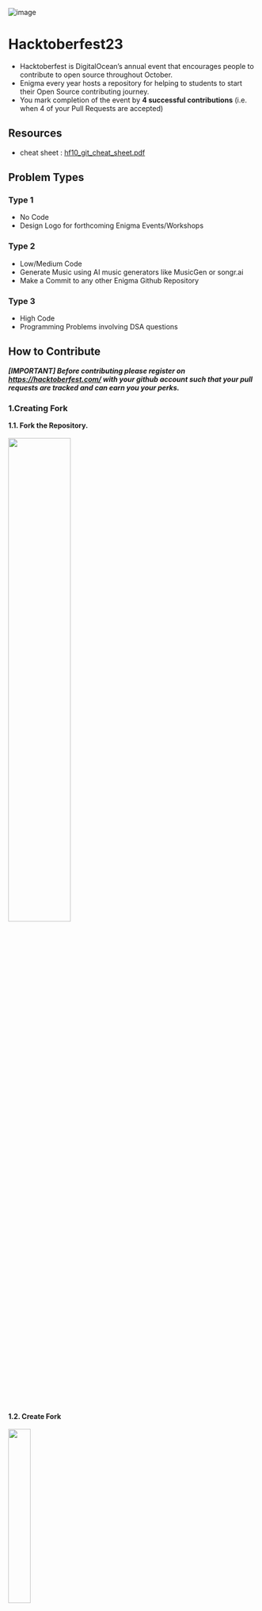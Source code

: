 ![image](https://github.com/MU-Enigma/Hacktober23/assets/146672673/0047cde5-ece9-4c70-9446-bb36c65f21c9)


# Hacktoberfest23
- Hacktoberfest is DigitalOcean’s annual event that encourages people to contribute to open source throughout October.
- Enigma every year hosts a repository for helping to students to start their Open Source contributing journey.
- You mark completion of the event by **4 successful contributions** (i.e. when 4 of your Pull Requests are accepted)

## Resources
 - cheat sheet : [hf10_git_cheat_sheet.pdf](https://github.com/MU-Enigma/Hacktober23/blob/59f623b2c36d7be21421c8614109491847f512a7/assests/hf10_git_cheat_sheet.pdf)

## Problem Types
### Type 1
- No Code
- Design Logo for forthcoming Enigma Events/Workshops
  
### Type 2
- Low/Medium Code
- Generate Music using AI music generators like MusicGen or songr.ai
- Make a Commit to any other Enigma Github Repository

### Type 3
- High Code
- Programming Problems involving DSA questions

## How to Contribute

***[IMPORTANT] Before contributing please register on <https://hacktoberfest.com/> with your github account such that your pull requests are tracked and can earn you your perks.***
<br>

### 1.Creating Fork
**1.1. Fork the Repository.**
<br><br>
<img src="https://github.com/MU-Enigma/Hacktober23/assets/146672673/d3367d0d-6bc9-4bed-8d66-887242aea279" width="50%" height="50%" />
<br>

**1.2. Create Fork**
<br><br>
<img src="https://github.com/MU-Enigma/Hacktober23/assets/146672673/c7637920-38ea-4dbc-94d2-41818fd61aac"  width="30%"  height="30%" />
<br>

### 2.Cloning
**2.1. Copy https code link**
<br><br>
<img src="https://github.com/MU-Enigma/Hacktober23/assets/146672673/4b93f197-508d-4190-85be-ff59af4bd6fd"  width="30%"  height="30%" />
<br><br>

**2.2. Open GIT BASH (or download from <https://git-scm.com/downloads>)**
<br>
- Open Git Bash at location you want to clone it to.
- For this you can use `cd <location>` eg. `cd Desktop\`
<br><br>
<img src="https://github.com/MU-Enigma/Hacktober23/assets/146672673/5d44abc3-1430-45d0-a735-29087fa3cfd5"  width="30%"  height="30%" />
<br><br>

**2.3. git clone**
<br>
`git clone https://github.com/<username>/Hacktober23.git`
<br><br>
<img src="https://github.com/MU-Enigma/Hacktober23/assets/146672673/3f7e9b66-c908-4084-9f09-c412ff37d0eb"  width="30%"  height="30%" />
<br><br>

### 3.Modify or Add or Edit the local cloned repo
**3.1. Make changes**
<br>
- You find the `Hacktober23` Folder at location you cloned it to.
- do all the necessary changes or add your flie in respective folder
- also ***Remember Do not club multiple solutions in a single Pull request, it will be rejected.***
<br><br>
<img src="https://github.com/MU-Enigma/Hacktober23/assets/146672673/f52ec533-66dc-4412-978c-c7cb0743a512"  width="30%"  height="30%" />
<img src="https://github.com/MU-Enigma/Hacktober23/assets/146672673/4eb0f94f-4c1b-4208-843c-c93cf215049e"  width="30%"  height="30%" />

<br><br>

***IMPORTANT***<br>
- always remember to open at ***Hacktober23 folder location*** before running other git commands like `status, add, commit, push, pull`.
- you can do that by using `cd <path>` (eg given below)
<br>
<br>

<img src="https://github.com/MU-Enigma/Hacktober23/assets/146672673/db350662-2673-41ce-9681-920e8bcb2a34"  width="30%"  height="30%" />


<br><br>
**3.2. git status**
- Track changes with this command `git status`

<img src="https://github.com/MU-Enigma/Hacktober23/assets/146672673/f807d058-17af-403d-bc2b-f8c83575352b"  width="30%"  height="30%" />
<br><br>


### 4.Add & Commit
**4.1. Add changes**
- add your changes using `git add <file location>` or `git add .` for all file
- then check `git status` again file should turn green
<br>
<img src="https://github.com/MU-Enigma/Hacktober23/assets/146672673/4f2921f1-511f-40c4-8f6e-05ced3939cd0"  width="35%"  height="35%" />
<br><br>
  
**4.2. Commit changes**
- lets commit our changes using `git commit -m "<comment>"`

<br>
<img src="https://github.com/MU-Enigma/Hacktober23/assets/146672673/77c444c3-57cd-4fcf-ad8c-3a2a65e6dba0"  width="35%"  height="35%" />

<br><br>

### 5.Push changes to GitHub
**5.1. git push**
- So far we have only modified our local copy of the repository.
- To add the changes to your git repo files on your computer to the version of your repository on GitHub, you need to push them GitHub.
- we will use `git push`
<br>
<img src="https://github.com/MU-Enigma/Hacktober23/assets/146672673/c4e8f757-17ec-47d4-88dc-9bea96d3d132"  width="35%"  height="35%" />

<br><br>

### 6.Pull request
**6.1. check commit**
- go to your forked repo on github
- press on `1 commit ahead`

<img src="https://github.com/MU-Enigma/Hacktober23/assets/146672673/8fef552b-37ac-42cb-8855-9b34bb67e064"  width="35%"  height="35%" />

<br><br>

**6.2. pull request**
- then click on `Create pull Request`
- then write down your comments on what changes or addition you did.
- then finally click on `Create pull Request` once more
<br>
<img src="https://github.com/MU-Enigma/Hacktober23/assets/146672673/44bac2a9-b875-4bda-a6d5-7ba3232dadea"  width="35%"  height="35%" />
<img src="https://github.com/MU-Enigma/Hacktober23/assets/146672673/094b10dd-5944-4ac1-bcc7-0d289851eff5"  width="35%"  height="35%" />
<br>
<br>

- now wait for moderator to accept you pull request. Any modifications or changes will be suggest if required.

<br>

### 7.Future Submissions
- run `git pull` **before following steps from 4 to 6**




